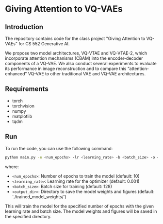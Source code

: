 # Giving Attention to VQ-VAEs

## Introduction

The repository contains code for the class project "Giving Attention to VQ-VAEs" for CS 552 Generative AI. 

We propose two model architectures, VQ-VTAE and VQ-VTAE-2, which incorporate attention mechanisms (CBAM) into the encoder-decoder components of a VQ-VAE. We also conduct several experiments to evaluate its performance in image reconstruction and to compare this “attention-enhanced” VQ-VAE to other traditional VAE and VQ-VAE architectures.

## Requirements

- torch
- torchvision
- numpy
- matplotlib
- tqdm

## Run

To run the code, you can use the following command:

```bash
python main.py -e <num_epochs> -lr <learning_rate> -b <batch_size> -o <output_dir>
```

where:
- `<num_epochs>`: Number of epochs to train the model (default: 10)
- `<learning_rate>`: Learning rate for the optimizer (default: 0.001)
- `<batch_size>`: Batch size for training (default: 128)
- `<output_dir>`: Directory to save the model weights and figures (default: './trained_model_weights/')


This will train the model for the specified number of epochs with the given learning rate and batch size. The model weights and figures will be saved in the specified directory.
